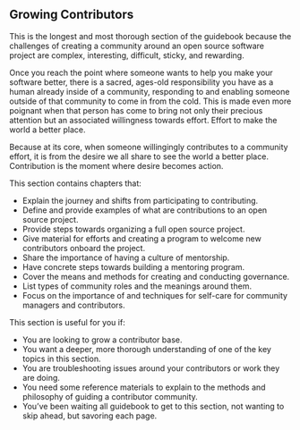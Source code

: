 ## Growing Contributors

This is the longest and most thorough section of the guidebook because the challenges of creating a
community around an open source software project are complex, interesting, difficult, sticky, and
rewarding.

Once you reach the point where someone wants to help you make your software better, there is a
sacred, ages-old responsibility you have as a human already inside of a community, responding to
and enabling someone outside of that community to come in from the cold. This is made even more
poignant when that person has come to bring not only their precious attention but an associated
willingness towards effort. Effort to make the world a better place.

Because at its core, when someone willingingly contributes to a community effort, it is from the
desire we all share to see the world a better place. Contribution is the moment where desire
becomes action.

This section contains chapters that:

- Explain the journey and shifts from participating to contributing.
- Define and provide examples of what are contributions to an open source project.
- Provide steps towards organizing a full open source project.
- Give material for efforts and creating a program to welcome new contributors onboard the
    project.
- Share the importance of having a culture of mentorship.
- Have concrete steps towards building a mentoring program.
- Cover the means and methods for creating and conducting governance.
- List types of community roles and the meanings around them.
- Focus on the importance of and techniques for self-care for community managers and
    contributors.

This section is useful for you if:

- You are looking to grow a contributor base.
- You want a deeper, more thorough understanding of one of the key topics in this section.
- You are troubleshooting issues around your contributors or work they are doing.
- You need some reference materials to explain to the methods and philosophy of guiding a
    contributor community.
- You’ve been waiting all guidebook to get to this section, not wanting to skip ahead, but savoring
    each page.
